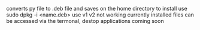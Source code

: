 converts py file to .deb file and saves on the home directory
to install use sudo dpkg -i <name.deb>
use v1 v2 not working currently
installed files can be accessed via the termonal, destop applications coming soon
